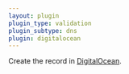 ```yaml
---
layout: plugin
plugin_type: validation
plugin_subtype: dns
plugin: digitalocean
---
```

Create the record in [DigitalOcean](https://www.digitalocean.com/).
